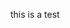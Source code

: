 this is a test

<!---
inactivetab/inactivetab is a ✨ special ✨ repository because its `README.md` (this file) appears on your GitHub profile.
You can click the Preview link to take a look at your changes.
--->
